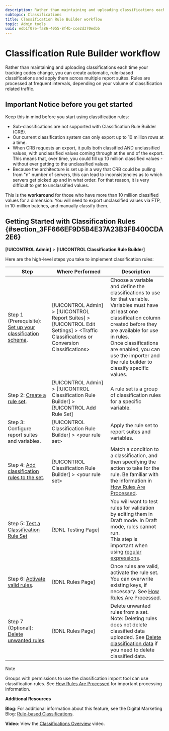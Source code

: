 ```yaml
---
description: Rather than maintaining and uploading classifications each time your tracking codes change, you can create automatic, rule-based classifications and apply them across multiple report suites. Rules are processed at frequent intervals, depending on your volume of classification related traffic.
subtopic: Classifications
title: Classification Rule Builder workflow
topic: Admin tools
uuid: edb1f07e-fa86-4055-8f4b-cce2d370edbb
---
```


# Classification Rule Builder workflow

Rather than maintaining and uploading classifications each time your tracking codes change, you can create automatic, rule-based classifications and apply them across multiple report suites. Rules are processed at frequent intervals, depending on your volume of classification related traffic.

## Important Notice before you get started

Keep this in mind before you start using classification rules: 

* Sub-classifications are not supported with Classification Rule Builder (CRB). 
* Our current classification system can only export up to 10 million rows at a time.
* When CRB requests an export, it pulls both classified AND unclassified values, with unclassified values coming through at the end of the export. This means that, over time, you could fill up 10 million classified values - without ever getting to the unclassified values.
* Because the architecture is set up in a way that CRB could be pulling from "n" number of servers, this can lead to inconsistencies as to which servers get picked up and in what order. For that reason, it is very difficult to get to unclassified values.

This is the **workaround** for those who have more than 10 million classified values for a dimension: You will need to export unclassified values via FTP, in 10-million batches, and manually classify them.

## Getting Started with Classification Rules {#section_3FF666EF9D5B4E37A23B3FB400CDA2E6}

**[!UICONTROL Admin]** > **[!UICONTROL Classification Rule Builder]**

Here are the high-level steps you take to implement classification rules: 

| Step | Where Performed | Description |
|--- |--- |--- |
| Step 1 (Prerequisite): [Set up your classification schema](https://docs.adobe.com/content/help/en/analytics/components/classifications/c-classifications.html).|[!UICONTROL Admin] > [!UICONTROL Report Suites] > [!UICONTROL Edit Settings] > &lt;Traffic Classifications or Conversion Classifications&gt; |Choose a variable and define the classifications to use for that variable. <br>Variables must have at least one classification column created before they are available for use in rules.<br>Once classifications are enabled, you can use the importer and the rule builder to classify specific values.|
| Step 2: [Create a rule set](/help/components/classifications/crb/classification-rule-set.md).|[!UICONTROL Admin] >  [!UICONTROL Classification Rule Builder] > [!UICONTROL Add Rule Set]|A rule set is a group of classification rules for a specific variable.|
| Step 3: Configure report suites and variables.|[!UICONTROL Classification Rule Builder] >  &lt;your rule set&gt;|Apply the rule set to report suites and variables.|
| Step 4: [Add classification rules to the set](/help/components/classifications/crb/classification-quickstart-rules.md).|[!UICONTROL Classification Rule Builder] >  &lt;your rule set&gt;|Match a condition to a classification, and then specifying the action to take for the rule.  Be familiar with the information in  [How Rules Are Processed](/help/components/classifications/crb/classification-quickstart-rules.md).|
| Step 5: [Test a Classification Rule Set](/help/components/classifications/crb/classification-quickstart-rules.md)|[!DNL Testing Page]|You will want to test rules for validation by editing them in Draft mode. In Draft mode, rules cannot run.<br>This step is important when using [regular expressions](/help/components/classifications/crb/classification-quickstart-rules.md).|
| Step 6: [Activate valid rules](/help/components/classifications/crb/classification-rule-definitions.md).|[!DNL Rules Page]|Once rules are valid, activate the rule set.  You can overwrite existing keys, if necessary. See [How Rules Are Processed](/help/components/classifications/crb/classification-quickstart-rules.md).|
| Step 7 (Optional): [Delete unwanted rules](/help/components/classifications/crb/classification-rule-definitions.md).|[!DNL Rules Page]|Delete unwanted rules from a set.<br>Note:  Deleting rules does not delete classified data uploaded.  See  [Delete classification data](/help/components/classifications/importer/t-delete-classification-data.md) if you need to delete classified data.|

>[!NOTE]
>
>Groups with permissions to use the classification import tool can use classification rules. See [How Rules Are Processed](/help/components/classifications/crb/classification-quickstart-rules.md) for important processing information.

**Additional Resources**

**Blog**: For additional information about this feature, see the Digital Marketing Blog: [Rule-based Classifications](https://theblog.adobe.com/rule-based-classifications-part-1-making-classifications-easier/).

**Video**: View the [Classifications Overview](https://docs.adobe.com/content/help/en/analytics-learn/tutorials/components/classifications/overview-of-classifications.html) video.
